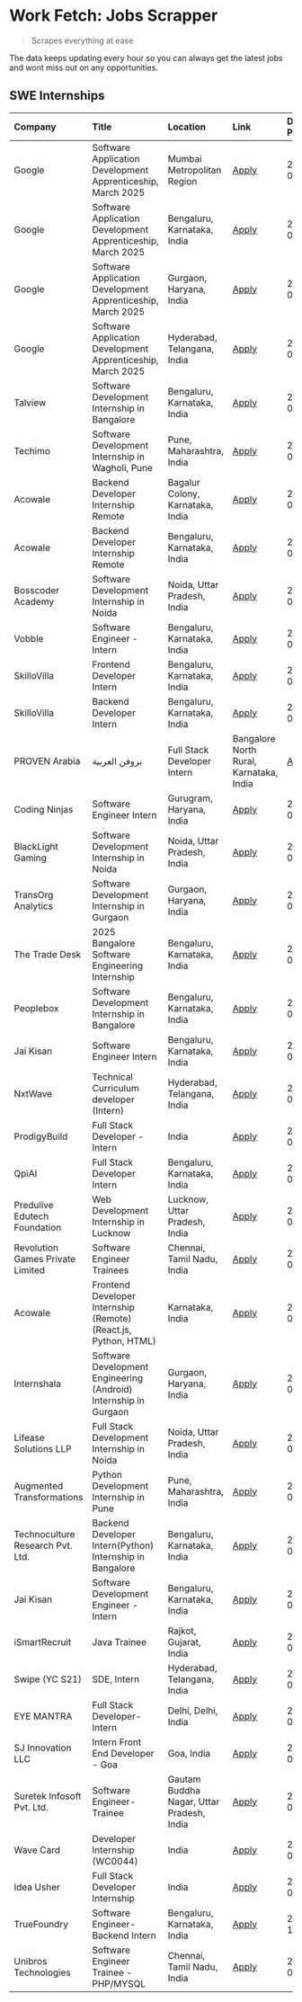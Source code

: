 # Work Fetch: Jobs Scrapper
> Scrapes everything at ease

The data keeps updating every hour so you can always get the latest jobs and wont miss out on any opportunities.

## SWE Internships
<!--START_SECTION:workfetch-->
| Company                          | Title                                                            | Location                                  | Link                                                                                                                                                                                                                                                                              | Date Posted   |
|:---------------------------------|:-----------------------------------------------------------------|:------------------------------------------|:----------------------------------------------------------------------------------------------------------------------------------------------------------------------------------------------------------------------------------------------------------------------------------|:--------------|
| Google                           | Software Application Development Apprenticeship, March 2025      | Mumbai Metropolitan Region                | [Apply](https://in.linkedin.com/jobs/view/software-application-development-apprenticeship-march-2025-at-google-4032958573?position=2&pageNum=0&refId=LsyyANzrwSlZDq6Ov7vIJw%3D%3D&trackingId=jIvWqfXUrdVAQ6Qe50gJxA%3D%3D)                                                        | 2024-09-24    |
| Google                           | Software Application Development Apprenticeship, March 2025      | Bengaluru, Karnataka, India               | [Apply](https://in.linkedin.com/jobs/view/software-application-development-apprenticeship-march-2025-at-google-4032957527?position=3&pageNum=0&refId=LsyyANzrwSlZDq6Ov7vIJw%3D%3D&trackingId=HCr51sO7XY%2FlnHOJPSRnDw%3D%3D)                                                      | 2024-09-24    |
| Google                           | Software Application Development Apprenticeship, March 2025      | Gurgaon, Haryana, India                   | [Apply](https://in.linkedin.com/jobs/view/software-application-development-apprenticeship-march-2025-at-google-4032958554?position=4&pageNum=0&refId=LsyyANzrwSlZDq6Ov7vIJw%3D%3D&trackingId=S1agPL1uhrY8r2Tz25jWnw%3D%3D)                                                        | 2024-09-24    |
| Google                           | Software Application Development Apprenticeship, March 2025      | Hyderabad, Telangana, India               | [Apply](https://in.linkedin.com/jobs/view/software-application-development-apprenticeship-march-2025-at-google-4032957528?position=6&pageNum=0&refId=LsyyANzrwSlZDq6Ov7vIJw%3D%3D&trackingId=yRsqIZ4LKmnG%2BctSagpGjQ%3D%3D)                                                      | 2024-09-24    |
| Talview                          | Software Development Internship in Bangalore                     | Bengaluru, Karnataka, India               | [Apply](https://in.linkedin.com/jobs/view/software-development-internship-in-bangalore-at-talview-4033703077?position=9&pageNum=0&refId=LsyyANzrwSlZDq6Ov7vIJw%3D%3D&trackingId=h8%2BEVXJDAQK1%2FrPs2tDuFA%3D%3D)                                                                 | 2024-09-23    |
| Techimo                          | Software Development Internship in Wagholi, Pune                 | Pune, Maharashtra, India                  | [Apply](https://in.linkedin.com/jobs/view/software-development-internship-in-wagholi-pune-at-techimo-4032105423?position=11&pageNum=0&refId=LsyyANzrwSlZDq6Ov7vIJw%3D%3D&trackingId=N98XJdGQjHCrw%2Bw3M%2FAoJg%3D%3D)                                                             | 2024-09-21    |
| Acowale                          | Backend Developer Internship Remote                              | Bagalur Colony, Karnataka, India          | [Apply](https://in.linkedin.com/jobs/view/backend-developer-internship-remote-at-acowale-4030088707?position=17&pageNum=0&refId=LsyyANzrwSlZDq6Ov7vIJw%3D%3D&trackingId=w3NVT8UemILwiLaNoVS6yg%3D%3D)                                                                             | 2024-09-21    |
| Acowale                          | Backend Developer Internship Remote                              | Bengaluru, Karnataka, India               | [Apply](https://in.linkedin.com/jobs/view/backend-developer-internship-remote-at-acowale-4030975489?position=10&pageNum=0&refId=LsyyANzrwSlZDq6Ov7vIJw%3D%3D&trackingId=AxivNGrVB860jjmOeZ2jqQ%3D%3D)                                                                             | 2024-09-20    |
| Bosscoder Academy                | Software Development Internship in Noida                         | Noida, Uttar Pradesh, India               | [Apply](https://in.linkedin.com/jobs/view/software-development-internship-in-noida-at-bosscoder-academy-4031161323?position=21&pageNum=0&refId=LsyyANzrwSlZDq6Ov7vIJw%3D%3D&trackingId=SjfhuKcX6tXqY7g9xlHfgA%3D%3D)                                                              | 2024-09-20    |
| Vobble                           | Software Engineer - Intern                                       | Bengaluru, Karnataka, India               | [Apply](https://in.linkedin.com/jobs/view/software-engineer-intern-at-vobble-4028011279?position=54&pageNum=0&refId=LsyyANzrwSlZDq6Ov7vIJw%3D%3D&trackingId=XwSB6rvuczdbNTyR1T0f4A%3D%3D)                                                                                         | 2024-09-19    |
| SkilloVilla                      | Frontend Developer Intern                                        | Bengaluru, Karnataka, India               | [Apply](https://in.linkedin.com/jobs/view/frontend-developer-intern-at-skillovilla-4025873510?position=8&pageNum=0&refId=LsyyANzrwSlZDq6Ov7vIJw%3D%3D&trackingId=AY1s8KJjeKwtQ7CyFTw9dA%3D%3D)                                                                                    | 2024-09-17    |
| SkilloVilla                      | Backend Developer Intern                                         | Bengaluru, Karnataka, India               | [Apply](https://in.linkedin.com/jobs/view/backend-developer-intern-at-skillovilla-4025860894?position=15&pageNum=0&refId=LsyyANzrwSlZDq6Ov7vIJw%3D%3D&trackingId=19VB6RzYrxTZ5R92s7TMMQ%3D%3D)                                                                                    | 2024-09-17    |
| PROVEN Arabia | بروفن العربية    | Full Stack Developer Intern                                      | Bangalore North Rural, Karnataka, India   | [Apply](https://in.linkedin.com/jobs/view/full-stack-developer-intern-at-proven-arabia-%D8%A8%D8%B1%D9%88%D9%81%D9%86-%D8%A7%D9%84%D8%B9%D8%B1%D8%A8%D9%8A%D8%A9-4028862862?position=55&pageNum=0&refId=LsyyANzrwSlZDq6Ov7vIJw%3D%3D&trackingId=YeXyvL8DpJL%2FnQMIuUz%2FxQ%3D%3D) | 2024-09-17    |
| Coding Ninjas                    | Software Engineer Intern                                         | Gurugram, Haryana, India                  | [Apply](https://in.linkedin.com/jobs/view/software-engineer-intern-at-coding-ninjas-4025524828?position=47&pageNum=0&refId=LsyyANzrwSlZDq6Ov7vIJw%3D%3D&trackingId=rHcCfrrLbDAPOxYuAlTfLg%3D%3D)                                                                                  | 2024-09-16    |
| BlackLight Gaming                | Software Development Internship in Noida                         | Noida, Uttar Pradesh, India               | [Apply](https://in.linkedin.com/jobs/view/software-development-internship-in-noida-at-blacklight-gaming-4026655870?position=22&pageNum=0&refId=LsyyANzrwSlZDq6Ov7vIJw%3D%3D&trackingId=axgxbm1G72L1%2BPAvWjVPHA%3D%3D)                                                            | 2024-09-14    |
| TransOrg Analytics               | Software Development Internship in Gurgaon                       | Gurgaon, Haryana, India                   | [Apply](https://in.linkedin.com/jobs/view/software-development-internship-in-gurgaon-at-transorg-analytics-4024791052?position=33&pageNum=0&refId=LsyyANzrwSlZDq6Ov7vIJw%3D%3D&trackingId=TRjrTdrExg5V0XwZS0e5Wg%3D%3D)                                                           | 2024-09-12    |
| The Trade Desk                   | 2025 Bangalore Software Engineering Internship                   | Bengaluru, Karnataka, India               | [Apply](https://in.linkedin.com/jobs/view/2025-bangalore-software-engineering-internship-at-the-trade-desk-3987456531?position=12&pageNum=0&refId=LsyyANzrwSlZDq6Ov7vIJw%3D%3D&trackingId=CoXs6fKNPhwUrNQhyLlkhQ%3D%3D)                                                           | 2024-09-11    |
| Peoplebox                        | Software Development Internship in Bangalore                     | Bengaluru, Karnataka, India               | [Apply](https://in.linkedin.com/jobs/view/software-development-internship-in-bangalore-at-peoplebox-4022411601?position=14&pageNum=0&refId=LsyyANzrwSlZDq6Ov7vIJw%3D%3D&trackingId=NE3xKt9W%2BNUdH1uqjrPbbA%3D%3D)                                                                | 2024-09-10    |
| Jai Kisan                        | Software Engineer Intern                                         | Bengaluru, Karnataka, India               | [Apply](https://in.linkedin.com/jobs/view/software-engineer-intern-at-jai-kisan-4024075360?position=34&pageNum=0&refId=LsyyANzrwSlZDq6Ov7vIJw%3D%3D&trackingId=oaMQAz6LGpCipWgIiZTk1Q%3D%3D)                                                                                      | 2024-09-09    |
| NxtWave                          | Technical Curriculum developer (Intern)                          | Hyderabad, Telangana, India               | [Apply](https://in.linkedin.com/jobs/view/technical-curriculum-developer-intern-at-nxtwave-4020462207?position=45&pageNum=0&refId=LsyyANzrwSlZDq6Ov7vIJw%3D%3D&trackingId=3klgQP5EGQS%2BLme7ppt0fA%3D%3D)                                                                         | 2024-09-09    |
| ProdigyBuild                     | Full Stack Developer - Intern                                    | India                                     | [Apply](https://in.linkedin.com/jobs/view/full-stack-developer-intern-at-prodigybuild-4019591942?position=53&pageNum=0&refId=LsyyANzrwSlZDq6Ov7vIJw%3D%3D&trackingId=vHdY11QDI%2FAVAn9zFo3pHQ%3D%3D)                                                                              | 2024-09-08    |
| QpiAI                            | Full Stack Developer Intern                                      | Bengaluru, Karnataka, India               | [Apply](https://in.linkedin.com/jobs/view/full-stack-developer-intern-at-qpiai-4017395346?position=35&pageNum=0&refId=LsyyANzrwSlZDq6Ov7vIJw%3D%3D&trackingId=AI6RxBTtlkXvSAPhp4ysNA%3D%3D)                                                                                       | 2024-09-06    |
| Predulive Edutech Foundation     | Web Development Internship in Lucknow                            | Lucknow, Uttar Pradesh, India             | [Apply](https://in.linkedin.com/jobs/view/web-development-internship-in-lucknow-at-predulive-edutech-foundation-4019460818?position=60&pageNum=0&refId=LsyyANzrwSlZDq6Ov7vIJw%3D%3D&trackingId=iBB8aEaLJBkUJL%2FN9VsL7Q%3D%3D)                                                    | 2024-09-06    |
| Revolution Games Private Limited | Software Engineer Trainees                                       | Chennai, Tamil Nadu, India                | [Apply](https://in.linkedin.com/jobs/view/software-engineer-trainees-at-revolution-games-private-limited-4015912927?position=27&pageNum=0&refId=LsyyANzrwSlZDq6Ov7vIJw%3D%3D&trackingId=K87nIf3IO0krXWzGjsQzWQ%3D%3D)                                                             | 2024-09-02    |
| Acowale                          | Frontend Developer Internship (Remote) (React.js, Python, HTML)  | Karnataka, India                          | [Apply](https://in.linkedin.com/jobs/view/frontend-developer-internship-remote-react-js-python-html-at-acowale-4014663920?position=5&pageNum=0&refId=LsyyANzrwSlZDq6Ov7vIJw%3D%3D&trackingId=DEXHAtKcTFSnPV30GhePCg%3D%3D)                                                        | 2024-09-01    |
| Internshala                      | Software Development Engineering (Android) Internship in Gurgaon | Gurgaon, Haryana, India                   | [Apply](https://in.linkedin.com/jobs/view/software-development-engineering-android-internship-in-gurgaon-at-internshala-4015471580?position=18&pageNum=0&refId=LsyyANzrwSlZDq6Ov7vIJw%3D%3D&trackingId=eM31BHTLxALnxwB7Ph7wYQ%3D%3D)                                              | 2024-09-01    |
| Lifease Solutions LLP            | Full Stack Development Internship in Noida                       | Noida, Uttar Pradesh, India               | [Apply](https://in.linkedin.com/jobs/view/full-stack-development-internship-in-noida-at-lifease-solutions-llp-4013798377?position=39&pageNum=0&refId=LsyyANzrwSlZDq6Ov7vIJw%3D%3D&trackingId=72VYZBYOlCllpZT6oyHbUw%3D%3D)                                                        | 2024-08-30    |
| Augmented Transformations        | Python Development Internship in Pune                            | Pune, Maharashtra, India                  | [Apply](https://in.linkedin.com/jobs/view/python-development-internship-in-pune-at-augmented-transformations-4010741884?position=26&pageNum=0&refId=LsyyANzrwSlZDq6Ov7vIJw%3D%3D&trackingId=wEZxQNT0kfu%2FaYwwNV2ejQ%3D%3D)                                                       | 2024-08-26    |
| Technoculture Research Pvt. Ltd. | Backend Developer Intern(Python) Internship in Bangalore         | Bengaluru, Karnataka, India               | [Apply](https://in.linkedin.com/jobs/view/backend-developer-intern-python-internship-in-bangalore-at-technoculture-research-pvt-ltd-4010744714?position=38&pageNum=0&refId=LsyyANzrwSlZDq6Ov7vIJw%3D%3D&trackingId=8abEHLVQPNBJKpwZBpHz5g%3D%3D)                                  | 2024-08-26    |
| Jai Kisan                        | Software Development Engineer - Intern                           | Bengaluru, Karnataka, India               | [Apply](https://in.linkedin.com/jobs/view/software-development-engineer-intern-at-jai-kisan-4027288169?position=25&pageNum=0&refId=LsyyANzrwSlZDq6Ov7vIJw%3D%3D&trackingId=cuDAJdxZ333lqwFeGdWXsA%3D%3D)                                                                          | 2024-08-22    |
| iSmartRecruit                    | Java Trainee                                                     | Rajkot, Gujarat, India                    | [Apply](https://in.linkedin.com/jobs/view/java-trainee-at-ismartrecruit-3992301825?position=29&pageNum=0&refId=LsyyANzrwSlZDq6Ov7vIJw%3D%3D&trackingId=EW4vw1m3%2FWXefCmEpY9xbg%3D%3D)                                                                                            | 2024-08-06    |
| Swipe (YC S21)                   | SDE, Intern                                                      | Hyderabad, Telangana, India               | [Apply](https://in.linkedin.com/jobs/view/sde-intern-at-swipe-yc-s21-3980368092?position=36&pageNum=0&refId=LsyyANzrwSlZDq6Ov7vIJw%3D%3D&trackingId=Q5opKZAoDo2C9TGsS0YCkA%3D%3D)                                                                                                 | 2024-07-22    |
| EYE MANTRA                       | Full Stack Developer- Intern                                     | Delhi, Delhi, India                       | [Apply](https://in.linkedin.com/jobs/view/full-stack-developer-intern-at-eye-mantra-3960988037?position=44&pageNum=0&refId=LsyyANzrwSlZDq6Ov7vIJw%3D%3D&trackingId=G8np0kyl0XkHVhiFsR6Lig%3D%3D)                                                                                  | 2024-06-28    |
| SJ Innovation LLC                | Intern Front End Developer - Goa                                 | Goa, India                                | [Apply](https://in.linkedin.com/jobs/view/intern-front-end-developer-goa-at-sj-innovation-llc-3931678611?position=19&pageNum=0&refId=LsyyANzrwSlZDq6Ov7vIJw%3D%3D&trackingId=GsZOA2vgDLF%2Bk26zX4zZ9g%3D%3D)                                                                      | 2024-05-24    |
| Suretek Infosoft Pvt. Ltd.       | Software Engineer-Trainee                                        | Gautam Buddha Nagar, Uttar Pradesh, India | [Apply](https://in.linkedin.com/jobs/view/software-engineer-trainee-at-suretek-infosoft-pvt-ltd-3916999948?position=28&pageNum=0&refId=LsyyANzrwSlZDq6Ov7vIJw%3D%3D&trackingId=hafKpkbdroIPQM5O25n0NA%3D%3D)                                                                      | 2024-05-04    |
| Wave Card                        | Developer Internship (WC0044)                                    | India                                     | [Apply](https://in.linkedin.com/jobs/view/developer-internship-wc0044-at-wave-card-3900079966?position=43&pageNum=0&refId=LsyyANzrwSlZDq6Ov7vIJw%3D%3D&trackingId=MnSSLEexhS4f2USxy%2BJ4Yg%3D%3D)                                                                                 | 2024-04-15    |
| Idea Usher                       | Full Stack Developer Internship                                  | India                                     | [Apply](https://in.linkedin.com/jobs/view/full-stack-developer-internship-at-idea-usher-3879565540?position=23&pageNum=0&refId=LsyyANzrwSlZDq6Ov7vIJw%3D%3D&trackingId=RcdGtFaIRxrNOdv7%2BwTn3w%3D%3D)                                                                            | 2024-04-01    |
| TrueFoundry                      | Software Engineer-Backend Intern                                 | Bengaluru, Karnataka, India               | [Apply](https://in.linkedin.com/jobs/view/software-engineer-backend-intern-at-truefoundry-3779508170?position=41&pageNum=0&refId=LsyyANzrwSlZDq6Ov7vIJw%3D%3D&trackingId=GsS3L41mLMIPRzlP%2BknjMA%3D%3D)                                                                          | 2023-11-10    |
| Unibros Technologies             | Software Engineer Trainee - PHP/MYSQL                            | Chennai, Tamil Nadu, India                | [Apply](https://in.linkedin.com/jobs/view/software-engineer-trainee-php-mysql-at-unibros-technologies-3656599241?position=31&pageNum=0&refId=LsyyANzrwSlZDq6Ov7vIJw%3D%3D&trackingId=f1nrOAxMh7%2B0fbCEZCKLoA%3D%3D)                                                              | 2023-06-12    |
<!--END_SECTION:workfetch-->
